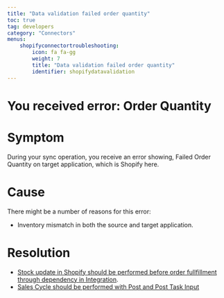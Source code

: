 ```yaml
---
title: "Data validation failed order quantity"
toc: true
tag: developers
category: "Connectors"
menus: 
    shopifyconnectortroubleshooting:
        icon: fa fa-gg
        weight: 7
        title: "Data validation failed order quantity"
        identifier: shopifydatavalidation
---
```


# You received error: Order Quantity

# Symptom

During your sync operation, you receive an error showing, Failed Order Quantity
on target application, which is Shopify here.

# Cause

There might be a number of reasons for this error: 

* Inventory mismatch in both the source and target application.


# Resolution

- [Stock update in Shopify should be performed before order fullfillment through dependency in Integration](https://help.shopify.com/en/manual/products/add-update-products).
- [Sales Cycle should be performed with Post and Post Task Input](/workflow/workflow-showing-salescycle-with-post-and-post-taskinput/)






